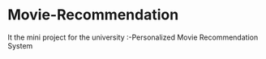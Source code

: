# Movie-Recommendation
It the mini project for the university :-Personalized Movie Recommendation System
